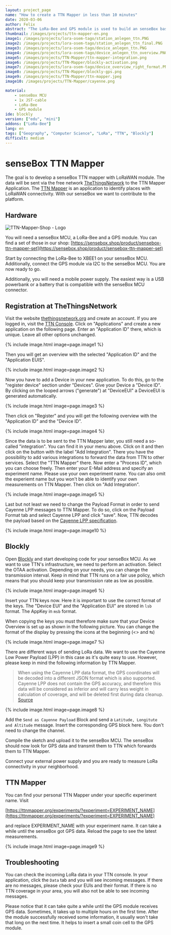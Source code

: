 ```yaml
---
layout: project_page
name: "How to create a TTN Mapper in less than 10 minutes"
date: 2020-03-06
author: Felix
abstract: "The LoRa-Bee and GPS module is used to build an senseBox based TTN Mapper"
thumbnail: /images/projects/ttn-mapper-en.png
image1: /images/projects/lora-osem-tago/station_anlegen_ttn.PNG
image2: /images/projects/lora-osem-tago/station_anlegen_ttn_final.PNG
image3: /images/projects/lora-osem-tago/device_anlegen_ttn.PNG
image4: /images/projects/lora-osem-tago/device_anlegen_ttn_overview.PNG
image5: /images/projects/TTN-Mapper/ttn-mapper-integration.png
image6: /images/projects/TTN-Mapper/blockly-activation.png
image7: /images/projects/lora-osem-tago/device_overview_right_format.PNG
image8: /images/projects/TTN-Mapper/blockly-gps.png
image9: /images/projects/TTN-Mapper/ttn-mapper.jpeg
image10: /images/projects/TTN-Mapper/cayenne.png

material:
    - senseBox MCU
    - 1x JST-cable 
    - LoRa-Bee
    - GPS module
ide: blockly  
version: ["edu", "mini"]
addons: ["LoRa-Bee"]  
lang: en
tags: ["Geography", "Computer Science", "LoRa", "TTN", "Blockly"]
difficult: medium
---
```

# senseBox TTN Mapper

The goal is to develop a senseBox TTN mapper with LoRaWAN module. The data will be sent via the free network [TheThingsNetwork](https://www.thethingsnetwork.org/) to the TTN Mapper Application. The [TTN Mapper](http://ttnmapper.org/) is an application to identify places with LoRaWAN connectivity. With our senseBox we want to contribute to the platform.


## Hardware

<div class="row">
	<div class="post-image">
			<img loading="lazy" src="https://sensebox.kaufen/api/public/uploads/1584028489927-TTN-Mapper.png" alt="TTN-Mapper-Shop - Logo" data-zoomable/>
	</div>
</div>

You will need a senseBox MCU, a LoRa-Bee and a GPS module. You can find a set of those in our shop: [https://sensebox.shop/product/sensebox-ttn-mapper-set](https://sensebox.shop/product/sensebox-ttn-mapper-set)

Start by connecting the LoRa-Bee to XBEE1 on your senseBox MCU. Additionally, connect the GPS module via I2C to the senseBox MCU. You are now ready to go.

Additionally, you will need a mobile power supply. The easiest way is a USB powerbank or a battery that is compatible with the senseBox MCU connector.

## Registration at TheThingsNetwork

Visit the website [thethingsnetwork.org](https://www.thethingsnetwork.org/) and create an account. If you are logged in, visit the [TTN Console](https://console.thethingsnetwork.org/). Click on  "Applications" and create a new application on the following page. Enter an "Application ID" there, which is unique. Leave all other options unchanged.

{% include image.html image=page.image1 %}

Then you will get an overview with the selected "Application ID" and the "Application EUIS". 

{% include image.html image=page.image2 %}

Now you have to add a Device in your new application. To do this, go to the "register device" section under "Devices". Give your Device a "Device ID". By clicking on the looped arrows ("generate") at "DeviceEUI" a DeviceEUI is generated automatically.

{% include image.html image=page.image3 %}

Then click on "Register" and you will get the following overview with the "Application ID" and the "Device ID".

{% include image.html image=page.image4 %}

Since the data is to be sent to the TTN Mapper later, you still need a so-called "integration". You can find it in your menu above. Click on it and then click on the button with the label "Add Integration". There you have the possibility to add various integrations to forward the data from TTN to other services. Select the "TTN Mapper" there. Now enter a "Process ID", which you can choose freely. Then enter your E-Mail address and specify an experiment name. Please use your own experiment name. You can also omit the experiemt name but you won't be able to identify your own measurements on TTN Mapper. Then click on "Add Integration".

{% include image.html image=page.image5 %}

Last but not least we need to change the Payload Format in order to send Cayenne LPP messages to TTN Mapper. To do so, click on the Payload Format tab and select Cayenne LPP and click "save". Now, TTN decodes the payload based on the [Cayenne LPP specification](https://developers.mydevices.com/cayenne/docs/lora/#lora-cayenne-low-power-payload).

{% include image.html image=page.image10 %}


## Blockly 


Open [Blockly](https://blockly.sensebox.de/ardublockly/?board=sensebox-mcu?lang=en) and start developing code for your senseBox MCU. As we want to use TTN's infrastructure, we need to perform an activation. Select the OTAA activation. Depending on your needs, you can change the transmission interval. Keep in mind that TTN runs on a fair use policy, which means that you should keep your transmission rate as low as possible. 

{% include image.html image=page.image6 %}

Insert your TTN keys now. Here it is important to use the correct format of the keys. The "Device EUI" and the "Application EUI" are stored in ``lsb`` format. The AppKey in ``msb`` format. 

When copying the keys you must therefore make sure that your Device Overview is set up as shown in the following picture. You can change the format of the display by pressing the icons at the beginning (<> and ⇆)

{% include image.html image=page.image7 %}

There are different ways of sending LoRa data. We want to use the Cayenne Low Power Payload (LPP) in this case as it's quite easy to use. However, please keep in mind the following information by TTN Mapper.

> When using the Cayenne LPP data format, the GPS coordinates will be decoded into a different JSON format which is also supported. Cayenne LPP does not contain the GPS accuracy, and therefore this data will be considered as inferior and will carry less weight in calculation of coverage, and will be deleted first during data cleanup. [Source](https://www.thethingsnetwork.org/docs/applications/ttnmapper/)

{% include image.html image=page.image8 %}

Add the `Send as Cayenne Payload` Block and send a `Latitude, Longitute and Altitude` message. Insert the corresponding GPS block here. You don't need to change the channel.

Compile the sketch and upload it to the senseBox MCU. The senseBox should now look for GPS data and transmit them to TTN which forwards them to TTN Mapper.

Connect your external power supply and you are ready to measure LoRa connectivity in your neighborhood.

## TTN Mapper

You can find your personal TTN Mapper under your specific experiment name. Visit

[https://ttnmapper.org/experiments/?experiment=EXPERIMENT_NAME](https://ttnmapper.org/experiments/?experiment=EXPERIMENT_NAME)

and replace EXPERIMENT_NAME with your experiment name. It can take a while until the senseBox got GPS data. Reload the page to see the latest measurements.

{% include image.html image=page.image9 %}


## Troubleshooting

You can check the incoming LoRa data in your TTN console. In your application, click the `Data` tab and you will see incoming messages. If there are no messages, please check your EUIs and their format. If there is no TTN coverage in your area, you will also not be able to see incoming messages.

Please notice that it can take quite a while until the GPS module receives GPS data. Sometimes, it takes up to multiple hours on the first time. After the module successfully received some information, it usually won't take that long on the next time. It helps to insert a small coin cell to the GPS module.

